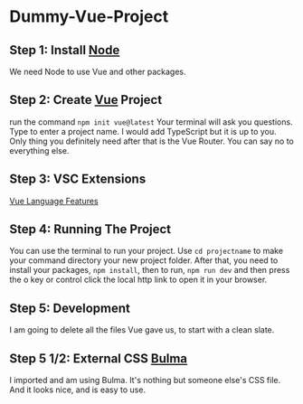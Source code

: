 # Dummy-Vue-Project
## Step 1: Install [Node](https://nodejs.org/en/)
We need Node to use Vue and other packages.

## Step 2: Create [Vue](https://vuejs.org/guide/quick-start.html) Project
run the command 
`npm init vue@latest`
Your terminal will ask you questions.  Type to enter a project name.  I would add TypeScript but it is up to you.  Only thing you definitely need after that is the Vue Router.  You can say no to everything else.

## Step 3: VSC Extensions
[Vue Language Features](https://marketplace.visualstudio.com/items?itemName=Vue.volar)

## Step 4: Running The Project
You can use the terminal to run your project.  Use `cd projectname` to make your command directory your new project folder.  After that, you need to install your packages, `npm install`, then to run, `npm run dev` and then press the o key or control click the local http link to open it in your browser.

## Step 5: Development
I am going to delete all the files Vue gave us, to start with a clean slate.

## Step 5 1/2: External CSS [Bulma](https://bulma.io/documentation)
I imported and am using Bulma.  It's nothing but someone else's CSS file.  And it looks nice, and is easy to use.